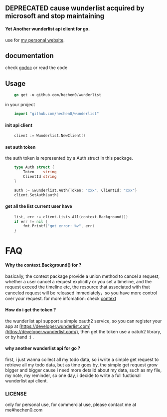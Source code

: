 ## DEPRECATED cause wunderlist acquired by microsoft and stop maintaining
#### Yet Another wunderlist api client for go.

use for [my personal website](https://hechen0.com).

## documentation

check [godoc](http://godoc.org/github.com/hechen0/wunderlist)
or read the code

## Usage

```go
    go get -u github.com/hechen0/wunderlist
```

in your project

```go
    import "github.com/hechen0/wunderlist"
```


#### init api client

```go
    client := Wunderlist.NewClient()
```

#### set auth token

the auth token is represented by a Auth struct in this package.

```go
    type Auth struct {
    	Token    string
    	ClientId string
    }
```

```go
    auth := &wunderlist.Auth{Token: "xxx", ClientId: "xxx"}
    client.SetAuth(auth)
```

#### get all the list current user have
```go
    list, err := client.Lists.All(context.Background())
    if err != nil {
        fmt.Printf("got error: %v", err)
    }
```

# FAQ
#### Why the context.Background() for ?

basically, the context package provide a union method to cancel a request,
whether a user cancel a request explicitly or you set a timeline, and the
request exceed the timeline etc, the resource that associated with that
canceled request will be released immediately，so you have more control
over your request. for more infomation: check [context](https://golang.org/pkg/context/)

#### How do i get the token ?

the wunderlist api support a simple oauth2 service, so you can register
your app at [https://developer.wunderlist.com](https://developer.wunderlist.com/),
then get the token use a oatuh2 library, or by hand :) .

#### why another wunderlist api for go ?

first, i just wanna collect all my todo data, so i write a simple get
request to retrieve all my todo data, but as time goes by, the simple get
request grow bigger and bigger cause i need more detaild about my data, such
as my file, my note, my reminder, so one day, i decide to write a full
fuctional wunderlist api client.

### LICENSE

only for personal use, for commercial use, please contact me at me#hechen0.com
